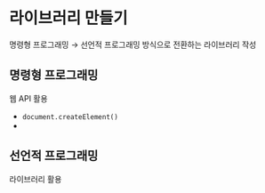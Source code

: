 # 라이브러리 만들기

명령형 프로그래밍 → 선언적 프로그래밍 방식으로 전환하는 라이브러리 작성

## 명령형 프로그래밍

웹 API 활용

- `document.createElement()`
- 

## 선언적 프로그래밍

라이브러리 활용
